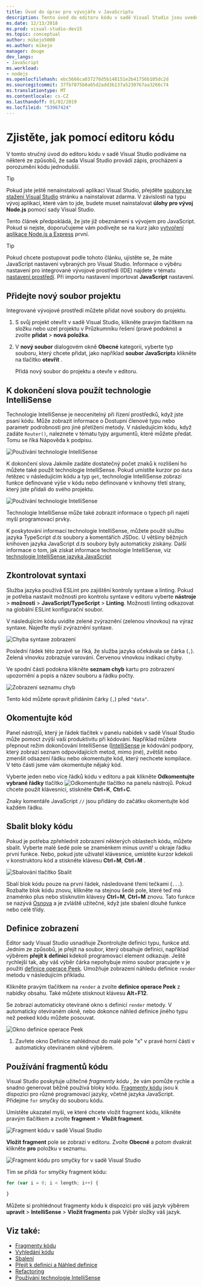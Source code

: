 ```yaml
---
title: Úvod do úprav pro vývojáře v JavaScriptu
description: Tento úvod do editoru kódu v sadě Visual Studio jsou uvedeny některé ze způsobů, že sada Visual Studio provádí zápis, procházení a porozumění kódu JavaScript jednodušší.
ms.date: 12/13/2018
ms.prod: visual-studio-dev15
ms.topic: conceptual
author: mikejo5000
ms.author: mikejo
manager: douge
dev_langs:
- JavaScript
ms.workload:
- nodejs
ms.openlocfilehash: ebc5666ca037276d5b148151e2b41756b105dc2d
ms.sourcegitcommit: 37fb7075b0a65d2add3b137a5230767aa3266c74
ms.translationtype: MT
ms.contentlocale: cs-CZ
ms.lasthandoff: 01/02/2019
ms.locfileid: "53967424"
---
```

# <a name="learn-to-use-the-code-editor"></a>Zjistěte, jak pomocí editoru kódu

V tomto stručný úvod do editoru kódu v sadě Visual Studio podíváme na některé ze způsobů, že sada Visual Studio provádí zápis, procházení a porozumění kódu jednodušší.

> [!TIP]
> Pokud jste ještě nenainstalovali aplikaci Visual Studio, přejděte [soubory ke stažení Visual Studio](https://visualstudio.microsoft.com/downloads/?utm_medium=microsoft&utm_source=docs.microsoft.com&utm_campaign=button+cta&utm_content=download+vs2017) stránku a nainstalovat zdarma. V závislosti na typu vývoj aplikací, které vám to jde, budete muset nainstalovat **úlohy pro vývoj Node.js** pomocí sady Visual Studio.

Tento článek předpokládá, že jste již obeznámeni s vývojem pro JavaScript. Pokud si nejste, doporučujeme vám podívejte se na kurz jako [vytvoření aplikace Node.js a Express](../javascript/tutorial-nodejs.md) první.

> [!TIP]
> Pokud chcete postupovat podle tohoto článku, ujistěte se, že máte JavaScript nastavení vybraných pro Visual Studio. Informace o výběru nastavení pro integrované vývojové prostředí (IDE) najdete v tématu [nastavení prostředí](../ide/environment-settings.md). Při importu nastavení importovat **JavaScript** nastavení.

## <a name="add-a-new-project-file"></a>Přidejte nový soubor projektu

Integrované vývojové prostředí můžete přidat nové soubory do projektu.

1. S svůj projekt otevřít v sadě Visual Studio, klikněte pravým tlačítkem na složku nebo uzel projektu v Průzkumníku řešení (pravé podokno) a zvolte **přidat** > **nová položka**.

1. V **nový soubor** dialogovém okně **Obecné** kategorii, vyberte typ souboru, který chcete přidat, jako například **soubor JavaScript**a klikněte na tlačítko **otevřít** .

    Přidá nový soubor do projektu a otevře v editoru.

## <a name="use-intellisense-to-complete-words"></a>K dokončení slova použít technologie IntelliSense

Technologie IntelliSense je neocenitelný při řízení prostředků, když jste psaní kódu. Může zobrazit informace o Dostupní členové typu nebo parametr podrobnosti pro jiné přetížení metody. V následujícím kódu, když zadáte `Router()`, naleznete v tématu typy argumentů, které můžete předat. Tomu se říká Nápověda k podpisu.

![Používání technologie IntelliSense](../javascript/media/write-code-signature-checking.png)

K dokončení slova Jakmile zadáte dostatečný počet znaků k rozlišení ho můžete také použít technologie IntelliSense. Pokud umístíte kurzor po `data` řetězec v následujícím kódu a typ `get`, technologie IntelliSense zobrazí funkce definované výše v kódu nebo definované v knihovny třetí strany, který jste přidali do svého projektu.

![Používání technologie IntelliSense](../javascript/media/write-code-intellisense.png)

Technologie IntelliSense může také zobrazit informace o typech při najetí myší programovací prvky.

K poskytování informací technologie IntelliSense, můžete použít službu jazyka TypeScript *d.ts* soubory a komentářích JSDoc. U většiny běžných knihoven jazyka JavaScript *d.ts* soubory byly automaticky získány. Další informace o tom, jak získat informace technologie IntelliSense, viz [technologie IntelliSense jazyka JavaScript](../ide/javascript-intellisense.md?toc=/visualstudio/javascript/toc.json)

## <a name="check-syntax"></a>Zkontrolovat syntaxi

Služba jazyka používá ESLint pro zajištění kontroly syntaxe a linting. Pokud je potřeba nastavit možnosti pro kontrolu syntaxe v editoru vyberte **nástroje** > **možnosti** > **JavaScript/TypeScript**  >  **Linting**. Možnosti linting odkazovat na globální ESLint konfigurační soubor.

V následujícím kódu uvidíte zelené zvýraznění (zelenou vlnovkou) na výraz syntaxe. Najeďte myší zvýraznění syntaxe.

![Chyba syntaxe zobrazení](../javascript/media/write-code-syntax-checking.png)

Poslední řádek této zprávě se říká, že služba jazyka očekávala se čárka (`,`). Zelená vlnovku zobrazuje varování. Červenou vlnovkou indikaci chyby.

Ve spodní části podokna klikněte **seznam chyb** kartu pro zobrazení upozornění a popis a název souboru a řádku počty.

![Zobrazení seznamu chyb](../javascript/media/write-code-error-list.png)

Tento kód můžete opravit přidáním čárky (`,`) před `"data"`.

## <a name="comment-out-code"></a>Okomentujte kód

Panel nástrojů, který je řádek tlačítek v panelu nabídek v sadě Visual Studio může pomoct zvýší vaši produktivitu při kódování. Například můžete přepnout režim dokončování IntelliSense ([IntelliSense](../ide/using-intellisense.md) je kódování podpory, který zobrazí seznam odpovídajících metod, mimo jiné), zvětšit nebo zmenšit odsazení řádku nebo okomentujte kód, který nechcete kompilace. V této části jsme vám okomentujte nějaký kód.

Vyberte jeden nebo více řádků kódu v editoru a pak klikněte **Odkomentujte vybrané řádky** tlačítko ![Odkomentujte tlačítko](../javascript/media/write-code-comment-out.png) na panelu nástrojů. Pokud chcete použít klávesnici, stiskněte **Ctrl**+**K**, **Ctrl**+**C**.

Znaky komentáře JavaScript `//` jsou přidány do začátku okomentujte kód každém řádku.

## <a name="collapse-code-blocks"></a>Sbalit bloky kódu

Pokud je potřeba zpřehlednit zobrazení některých oblastech kódu, můžete sbalit. Vyberte malé šedé pole se znaménkem minus uvnitř u okraje řádku první funkce. Nebo, pokud jste uživatel klávesnice, umístěte kurzor kdekoli v konstruktoru kód a stiskněte klávesu **Ctrl**+**M**, **Ctrl**+**M** .

![Sbalování tlačítko Sbalit](../javascript/media/write-code-collapse-code.png)

Sbalí blok kódu pouze na první řádek, následované třemi tečkami (`...`). Rozbalte blok kódu znovu, klikněte na stejnou šedé pole, které teď má znaménko plus nebo stisknutím klávesy **Ctrl**+**M**, **Ctrl**+**M**  znovu. Tato funkce se nazývá [Osnova](../ide/outlining.md) a je zvláště užitečné, když jste sbalení dlouhé funkce nebo celé třídy.

## <a name="view-definitions"></a>Definice zobrazení

Editor sady Visual Studio usnadňuje Zkontrolujte definici typu, funkce atd. Jedním ze způsobů, je přejít na soubor, který obsahuje definici, například výběrem **přejít k definici** kdekoli programovací element odkazuje. Ještě rychlejší tak, aby váš výběr čárka nepohybuje mimo soubor pracujete v je použití [definice operace Peek](../ide/go-to-and-peek-definition.md#peek-definition). Umožňuje zobrazení náhledu definice `render` metodu v následujícím příkladu.

Klikněte pravým tlačítkem na `render` a zvolte **definice operace Peek** z nabídky obsahu. Také můžete stisknout klávesu **Alt**+**F12**.

   Se zobrazí automaticky otevírané okno s definicí `render` metody. V automaticky otevíraném okně, nebo dokonce náhled definice jiného typu než peeked kódu můžete posouvat.

   ![Okno definice operace Peek](../javascript/media/write-code-peek-definition.png)

1. Zavřete okno Definice nahlédnout do malé pole "x" v pravé horní části v automaticky otevíraném okně výběrem.

## <a name="use-code-snippets"></a>Používání fragmentů kódu

Visual Studio poskytuje užitečné *fragmenty kódu* , že vám pomůže rychle a snadno generovat běžně používá bloky kódu. [Fragmenty kódu](../ide/code-snippets.md) jsou k dispozici pro různé programovací jazyky, včetně jazyka JavaScript. Přidejme `for` smyčky do souboru kódu.

Umístěte ukazatel myši, ve které chcete vložit fragment kódu, klikněte pravým tlačítkem a zvolte **fragment** > **Vložit fragment**.

![Fragment kódu v sadě Visual Studio](../javascript/media/write-code-insert-snippet.png)

**Vložit fragment** pole se zobrazí v editoru. Zvolte **Obecné** a potom dvakrát klikněte **pro** položku v seznamu.

![Fragment kódu pro smyčky for v sadě Visual Studio](../javascript/media/write-code-insert-snippet-for-loop.png)

Tím se přidá `for` smyčky fragment kódu:

```javascript
for (var i = 0; i < length; i++) {

}
```

Můžete si prohlédnout fragmenty kódu k dispozici pro váš jazyk výběrem **upravit** > **IntelliSense** > **Vložit fragment**a pak Výběr složky váš jazyk.

## <a name="see-also"></a>Viz také:

- [Fragmenty kódu](../ide/code-snippets.md)
- [Vyhledání kódu](../ide/navigating-code.md)
- [Sbalení](../ide/outlining.md)
- [Přejít k definici a Náhled definice](../ide/go-to-and-peek-definition.md)
- [Refactoring](../ide/refactoring-in-visual-studio.md)
- [Používání technologie IntelliSense](../ide/using-intellisense.md)
